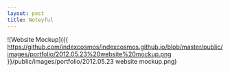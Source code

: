 ```yaml
---
layout: post
title: Noteyful
---
```


![Website Mockup]({{ https://github.com/indexcosmos/indexcosmos.github.io/blob/master/public/images/portfolio/2012.05.23%20website%20mockup.png }}/public/images/portfolio/2012.05.23 website mockup.png)